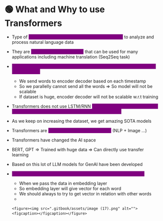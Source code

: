 # 🟢 What and Why to use Transformers

* Type of <mark style="color:purple;background-color:purple;">**DL model that uses self attention mechanism**</mark> to analyze and process natural language data
* They are <mark style="color:purple;background-color:purple;">**encoder decoder models**</mark> that can be used for many applications including machine translation (Seq2Seq task)
* <mark style="color:purple;background-color:purple;">**Problem with attention mechanism: Cannot send words parallelly, so no scalability**</mark>
  * We send words to encoder decoder based on each timestamp
  * So we parallelly cannot send all the words ⇒ So model will not be scalable
  * If dataset is huge, encoder decoder will not be scalable w.r.t training
* Transformers does not use LSTM/RNN <mark style="color:purple;background-color:purple;">**they use self attention modules ⇒ All the words will be parallelly sent for processing**</mark>
* As we keep on increasing the dataset, we get amazing SOTA models
* Transformers are <mark style="color:purple;background-color:purple;">**also used in multi modal tasks**</mark> (NLP + Image ...)
* Transformers have changed the AI space&#x20;
* BERT, GPT ⇒ Trained with huge data ⇒ Can directly use transfer learning
* Based on this lot of LLM models for GenAI have been developed
* <mark style="color:purple;background-color:purple;">**Contextual Embeddings: get vector in relation with other words**</mark>
  * When we pass the data in embedding layer
  * So embedding layer will give vector for each word
  * We should always to try to get vector in relation with other words
  *

      <figure><img src=".gitbook/assets/image (17).png" alt=""><figcaption></figcaption></figure>
